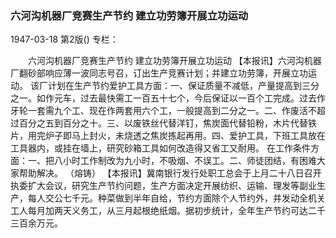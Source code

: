 ### 六河沟机器厂竞赛生产节约  建立功劳簿开展立功运动

1947-03-18
第2版()
专栏：

　　六河沟机器厂竞赛生产节约
    建立功劳簿开展立功运动
    【本报讯】六河沟机器厂翻砂部响应薄一波同志号召，订出生产竞赛计划；并建立功劳簿，开展立功运动。
    该厂计划在生产节约爱护工具方面：一、保证质量不减低，产量提高到三分之一。如作元车，过去最快需工一百五十七个，今后保证以一百个工完成。过去作牙轮一套需九个工、现在作两套用六个工，一般提高到二分之一。二、作废活不超过百分之五到百分之十。三、以废铁丝代替洋钉，焦炭面代替铅粉，木片代替铁片，用完炉子即马上封火，未烧透之焦炭拣起再用。四、爱护工具，下班工具放在工具器内，或挂在墙上，研究砂箱工具如何改造得又省工又耐用。
    在工作条件方面：一、把八小时工作制改为九小时，不吸烟、不误工。二、师徒团结，有困难大家帮助解决。
          （熔铸）
    【本报讯】冀南银行发行处职工总会于上月二十八日召开执委扩大会议，研究生产节约问题，生产方面决定开展纺织、运输、理发等副业生产，每人交公七千元。种菜做到半年自给，节约方面除个人节约外，并发动全机关工人每月加两天义务工，从三月起根绝纸烟。据初步统计，全年生产节约可达二千三百余万元。
